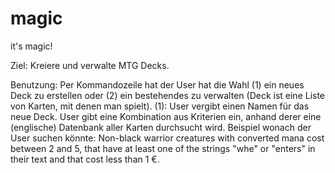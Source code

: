 # magic
it's magic!

Ziel:
Kreiere und verwalte MTG Decks.

Benutzung:
Per Kommandozeile hat der User hat die Wahl (1) ein neues Deck zu erstellen oder (2) ein bestehendes zu verwalten (Deck ist eine Liste von Karten, mit denen man spielt).
(1): User vergibt einen Namen für das neue Deck.
     User gibt eine Kombination aus Kriterien ein, anhand derer eine (englische) Datenbank aller Karten durchsucht wird.
     Beispiel wonach der User suchen könnte: Non-black warrior creatures with converted mana cost between 2 and 5, that have at least one of the strings "whe" or "enters" in their text and that cost less than 1 €.
     
